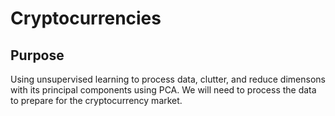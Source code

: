 # Cryptocurrencies

## Purpose
Using unsupervised learning to process data, clutter, and reduce dimensons with its principal components using PCA.  We will need to process the data to prepare for the cryptocurrency market.
